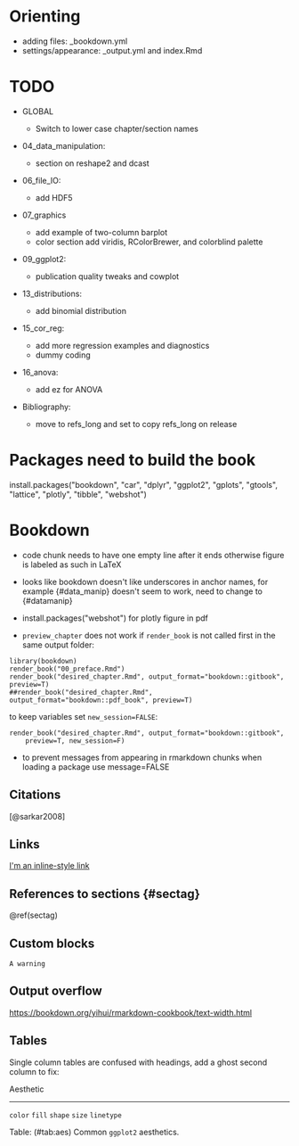 # Orienting

- adding files: _bookdown.yml
- settings/appearance: _output.yml and index.Rmd

# TODO

- GLOBAL
  * Switch to lower case chapter/section names
- 04_data_manipulation:
  * section on reshape2 and dcast
- 06_file_IO:
  * add HDF5
- 07_graphics
  * add example of two-column barplot
  * color section add viridis, RColorBrewer, and colorblind palette
- 09_ggplot2:
  * publication quality tweaks and cowplot
- 13_distributions:
  * add binomial distribution
- 15_cor_reg:
  * add more regression examples and diagnostics
  * dummy coding
- 16_anova:
  * add ez for ANOVA

- Bibliography:
  * move to refs_long and set to copy refs_long on release
  
# Packages need to build the book

install.packages("bookdown", "car", "dplyr", "ggplot2", "gplots", "gtools", "lattice", "plotly", "tibble", "webshot")


# Bookdown 

- code chunk needs to have one empty line after it ends otherwise figure is labeled as such in LaTeX

- looks like bookdown doesn't like underscores in anchor names, for example {#data_manip} doesn't seem to work, need to change to {#datamanip}

- install.packages("webshot") for plotly figure in pdf

- `preview_chapter` does not work if `render_book` is not called first in the same output folder:

```
library(bookdown)
render_book("00_preface.Rmd")
render_book("desired_chapter.Rmd", output_format="bookdown::gitbook", preview=T)
##render_book("desired_chapter.Rmd", output_format="bookdown::pdf_book", preview=T)
```

to keep variables set `new_session=FALSE`:

```
render_book("desired_chapter.Rmd", output_format="bookdown::gitbook", 
	preview=T, new_session=F)
```

- to prevent messages from appearing in rmarkdown chunks when loading a package use message=FALSE

## Citations

[@sarkar2008]

## Links

[I'm an inline-style link](https://www.google.com)

## References to sections {#sectag}

\@ref(sectag)

## Custom blocks

```{block2, type='rmdwarning'}
A warning
```

## Output overflow
https://bookdown.org/yihui/rmarkdown-cookbook/text-width.html

## Tables

Single column tables are confused with headings, add a ghost second column to fix:

Aesthetic 
------------- ---
`color`
`fill`
`shape` 
`size`
`linetype`

Table: (\#tab:aes) Common `ggplot2` aesthetics.
